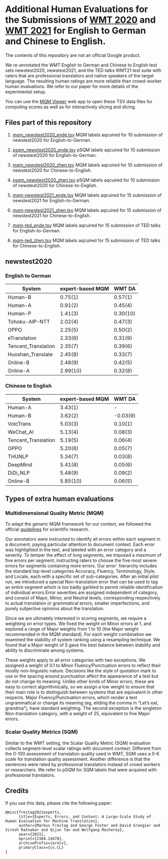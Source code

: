# Additional Human Evaluations for the Submissions of [WMT 2020](http://www.statmt.org/wmt20/) and [WMT 2021](http://www.statmt.org/wmt21/) for English to German and Chinese to English.

The contents of this repository are not an official Google product.

We re-annotated the WMT English to German and Chinese to English test sets newstest2020, newstest2021, and the TED talks WMT21 test suite with raters that are professional translators and native speakers of the target language.
The resulting human ratings are more reliable than crowd-worker human evaluations. 
We refer to our paper for more details of the experimental setup.

You can use the [MQM Viewer](https://github.com/google-research/google-research/tree/master/mqm_viewer) web app to open these TSV data files for computing scores as well as for interactively slicing and dicing.

## Files part of this repository ##

1. [mqm_newstest2020_ende.tsv](newstest2020/ende/mqm_newstest2020_ende.tsv) MQM labels aqcuired for 10 submission of newstest2020 for English-to-German.

2. [psqm_newstest2020_ende.tsv](newstest2020/ende/psqm_newstest2020_ende.tsv) pSQM labels aqcuired for 10 submission of newstest2020 for English-to-German.

3. [mqm_newstest2020_zhen.tsv](newstest2020/zhen/mqm_newstest2020_zhen.tsv) MQM labels aqcuired for 10 submission of newstest2020 for Chinese-to-English.

4. [psqm_newstest2020_zhen.tsv](newstest2020/zhen/psqm_newstest2020_zhen.tsv) pSQM labels aqcuired for 10 submission of newstest2020 for Chinese-to-English.

5. [mqm-newstest2021_ende.tsv](newstest2021/ende/mqm-newstest2021_ende.tsv) MQM labels aqcuired for 15 submission of newstest2021 for English-to-German.

6. [mqm-newstest2021_zhen.tsv](newstest2021/zhen/mqm-newstest2021_zhen.tsv) MQM labels aqcuired for 15 submission of newstest2021 for Chinese-to-English.

7. [mqm-ted_ende.tsv](ted/ende/mqm-ted_ende.tsv) MQM labels aqcuired for 15 submission of TED talks for English-to-German.

8. [mqm-ted_zhen.tsv](ted/zhen/mqm-ted_zhen.tsv) MQM labels aqcuired for 15 submission of TED talks for Chinese-to-English.


## newstest2020 ##

### English to German ###

| System  | expert-based MQM | WMT DA |
| ------------- | ------------- | ------------- |
| Human-B | 0.75(1) | 0.57(1) |
| Human-A | 0.91(2) | 0.45(4) |
| Human-P | 1.41(3) | 0.30(10) |
| Tohoku-AIP-NTT | 2.02(4) | 0.47(3) |
| OPPO | 2.25(5) | 0.50(2) |
| eTranslation | 2.33(6) | 0.31(9) |
| Tencent_Translation | 2.35(7) | 0.39(6) |
| Huoshan_Translate | 2.45(8) | 0.33(7) |
| Online-B | 2.48(9) | 0.42(5) |
| Online-A | 2.99(10) | 0.32(8) |

### Chinese to English ###

| System  | expert-based MQM | WMT DA |
| ------------- | -------------  |------------- |
| Human-A | 3.43(1) | - |
| Human-B | 3.62(2) | -0.03(9) |
| VolcTrans | 5.03(3) | 0.10(1) |
| WeChat_AI | 5.13(4) | 0.08(3) |
| Tencent_Translation | 5.19(5) | 0.06(4) |
| OPPO | 5.20(6) | 0.05(7) |
| THUNLP | 5.34(7) | 0.03(8) |
| DeepMind | 5.41(8) | 0.05(6) |
| DiDi_NLP | 5.48(9) | 0.09(2) |
| Online-B | 5.85(10) | 0.06(5) |


## Types of extra human evaluations ##
### Multidimensional Quality Metric (MQM) ###
To adapt the generic MQM framework for our context, we followed the official [guidelines](http://qt21.eu/downloads/MQM-usage-guidelines.pdf) for scientific research.

Our annotators were instructed to identify all errors within each segment in a document, paying particular attention to document context. Each error was highlighted in the text, and labeled with an error category and a severity. To temper the effect of long segments, we imposed a maximum of five errors per segment, instructing raters to choose the five most severe errors for segments containing more errors.
Our error` hierarchy includes the standard top-level categories Accuracy, Fluency, Terminology, Style, and Locale, each with a specific set of  sub-categories. After an initial pilot run, we introduced a special Non-translation error that can be used to tag an entire segment which is too badly garbled to permit reliable identification of individual errors.Error severities are assigned independent of category, and consist of Major, Minor, and Neutral levels, corresponding respectively to actual translation or grammatical errors, smaller imperfections, and purely subjective opinions about the translation. 

Since we are ultimately interested in scoring segments, we require a weighting on error types. We fixed the weight on Minor errors at 1, and explored a range of Major weights from 1 to 10 (the Major weight recommended in the MQM standard). For each weight combination we examined the stability of system ranking using a resampling technique. We found that a Major weight of 5 gave the best balance between stability and ability to discriminate among systems.

These weights apply to all error categories with two exceptions. We assigned a weight of 0.1 to Minor Fluency/Punctuation errors to reflect their mostly non-linguistic nature. Decisions like the style of quotation mark to use or the spacing around punctuation affect the appearance of a text but do not change its meaning. Unlike other kinds of Minor errors, these are easy to correct algorithmically, so we assign a low weight to ensure that their main role is to distinguish between systems that are equivalent in other respects. Major Fluency/Punctuation errors, which render a text ungrammatical or change its meaning (eg, eliding the comma in “Let’s eat, grandma”), have standard weighting.
The second exception is the singleton Non-translation category, with a weight of 25, equivalent to five Major errors.

### Scalar Quality Metrics (SQM) ###
Similar to the WMT setting, the Scalar Quality Metric (SQM) evaluation collects segment-level scalar ratings with document context. Different from the 0-100 assessment of translation quality used in WMT, SQM uses a 0-6 scale for
translation quality assessment. Another difference is that the sentences were rated by professional translators instead of crowd workers or researchers. We refer to pSQM for SQM labels that were acquired with professional translators.

## Credits ##

If you use this data, please cite the following paper:

```
@misc{freitag2021experts,
      title={Experts, Errors, and Context: A Large-Scale Study of Human Evaluation for Machine Translation}, 
      author={Markus Freitag and George Foster and David Grangier and Viresh Ratnakar and Qijun Tan and Wolfgang Macherey},
      year={2021},
      eprint={2104.14478},
      archivePrefix={arXiv},
      primaryClass={cs.CL}
}
```
